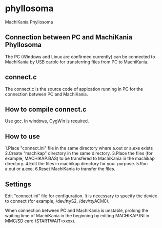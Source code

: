 # phyllosoma
MachiKania Phyllosoma

## Connection between PC and MachiKania Phyllosoma
The PC (Windows and Linux are confirmed currently) can be connected to MachiKania by USB carble for transferring files from PC to MachiKania.

## connect.c
The connect.c is the source code of appication running in PC for the connection between PC and MachiKania.

## How to compile connect.c
Use gcc. In windows, CygWin is required.

## How to use
1.Place "connect.ini" file in the same directory where a.out or a.exe exists 
2.Create "machikap" directory in the same directory.
3.Place the files (for example, MACHIKAP.BAS) to be transfered to MachiKania in the machikap directory.
4.Edit the files in machikap directory for your purpose.
5.Run a.out or a.exe.
6.Reset MachiKania to transfer the files.

## Settings
Edit "connect.ini" file for configuration. It is necessary to specify the device to connect (for example, /dev/ttyS2, /dev/ttyACM0).

When connection between PC and MachiKania is unstable, prolong the waiting time of MachiKania in the beginning by editing MACHIKAP.INI in MMC/SD card (STARTWAIT=xxxx).